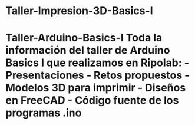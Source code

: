 # Taller-Impresion-3D-Basics-I
# Taller-Arduino-Basics-I Toda la información del taller de Arduino Basics I que realizamos en Ripolab: - Presentaciones - Retos propuestos - Modelos 3D para imprimir - Diseños en FreeCAD - Código fuente de los programas .ino
